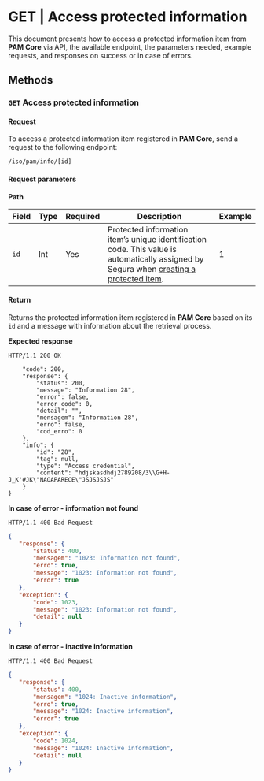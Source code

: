 # GET | Access protected information

This document presents how to access a protected information item from **PAM Core** via API, the available endpoint, the parameters needed, example requests, and responses on success or in case of errors.

## Methods
### `GET` Access protected information
#### Request
To access a protected information item registered in **PAM Core**, send a request to the following endpoint:

`/iso/pam/info/[id]`

#### Request parameters
**Path**


| Field | Type | Required | Description | Example |
| --- | --- | --- | --- | --- |
| `id` | Int | Yes | Protected information item’s unique identification code. This value is automatically assigned by Segura when [creating a protected item](/v4/docs/a2a-pam-core-create-protected-information). | 1 |

#### Return
Returns the protected information item registered in **PAM Core** based on its `id` and a message with information about the retrieval process.

**Expected response**

`HTTP/1.1 200 OK`

```{
    "code": 200,
    "response": {
        "status": 200,
        "message": "Information 28",
        "error": false,
        "error_code": 0,
        "detail": "",
        "mensagem": "Information 28",
        "erro": false,
        "cod_erro": 0
    },
    "info": {
        "id": "28",
        "tag": null,
        "type": "Access credential",
        "content": "hdjskasdhdj2789208/3\\G+H-J_K'#JK\"NAOAPARECE\"JSJSJSJS"
    }
}
```

**In case of error - information not found**

`HTTP/1.1 400 Bad Request`
 ```json
 {
    "response": {
        "status": 400,
        "mensagem": "1023: Information not found",
        "erro": true,
        "message": "1023: Information not found",
        "error": true
    },
    "exception": {
        "code": 1023,
        "message": "1023: Information not found",
        "detail": null
    }
}
```

**In case of error - inactive information**

`HTTP/1.1 400 Bad Request`
 ```json
 {
    "response": {
        "status": 400,
        "mensagem": "1024: Inactive information",
        "erro": true,
        "message": "1024: Inactive information",
        "error": true
    },
    "exception": {
        "code": 1024,
        "message": "1024: Inactive information",
        "detail": null
    }
}
```